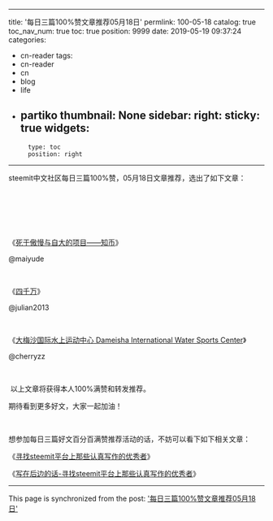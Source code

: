 
---
title: '每日三篇100%赞文章推荐05月18日'
permlink: 100-05-18
catalog: true
toc_nav_num: true
toc: true
position: 9999
date: 2019-05-19 09:37:24
categories:
- cn-reader
tags:
- cn-reader
- cn
- blog
- life
- partiko
thumbnail: None
sidebar:
    right:
        sticky: true
widgets:
    -
        type: toc
        position: right
---


<html>
<p>steemit中文社区每日三篇100%赞，05月18日文章推荐，选出了如下文章：</p>
<p><br></p>
<p><br></p>
<p><br></p>
<p>《<a href="https://steemit.com/sct/@maiyude/37k8w7">死于傲慢与自大的项目——知币</a>》</p>
<p>@maiyude</p>
<p><br></p>
<p>《<a href="https://steemit.com/cn/@julian2013/9716fe3d0a662">四千万</a>》</p>
<p>@julian2013</p>
<p><br></p>
<p>《<a href="https://steemit.com/cn/@cherryzz/dameishainternationalwatersportscenter-dsbngeuw66">大梅沙国际水上运动中心 Dameisha International Water Sports Center</a>》</p>
<p>@cherryzz</p>
<p><br></p>
<p>&nbsp;以上文章将获得本人100%满赞和转发推荐。</p>
<p>期待看到更多好文，大家一起加油！&nbsp;</p>
<p><br></p>
<p>想参加每日三篇好文百分百满赞推荐活动的话，不妨可以看下如下相关文章：</p>
<p>《<a href="https://steemit.com/cn-reader/@rivalhw/scmuv-steemit">寻找steemit平台上那些认真写作的优秀者</a>》</p>
<p>《<a href="https://steemit.com/cn-reader/@rivalhw/2cqqm9-steemit">写在后边的话-寻找steemit平台上那些认真写作的优秀者</a>》&nbsp;&nbsp;</p>
</html>

- - -

This page is synchronized from the post: ['每日三篇100%赞文章推荐05月18日'](https://steemit.com/@rivalhw/100-05-18)
